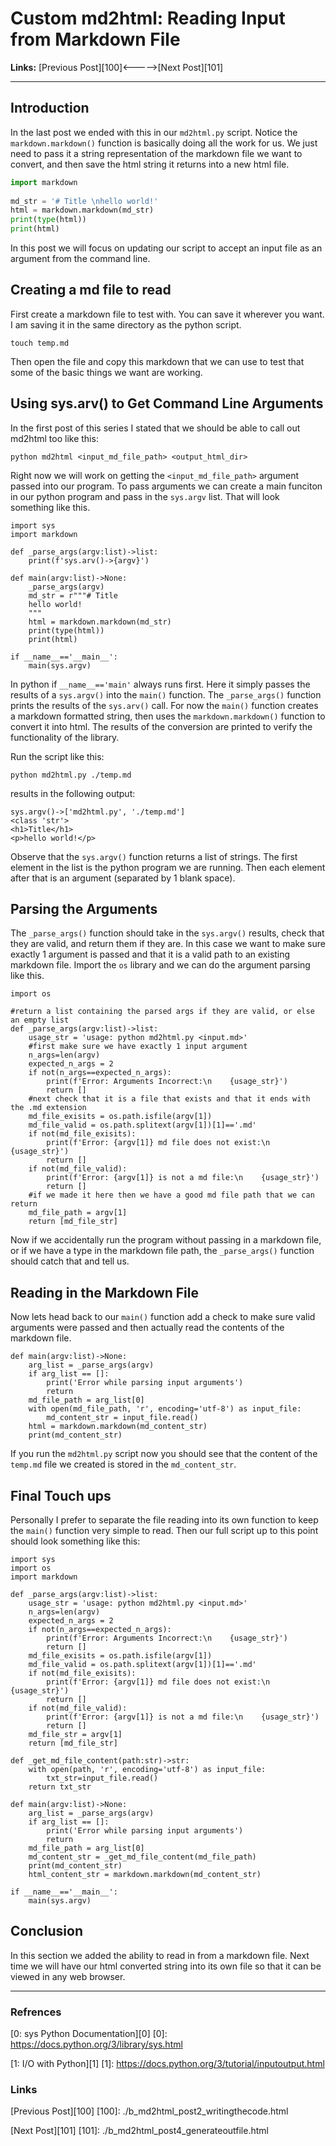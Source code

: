 # Custom md2html: Reading Input from Markdown File

**Links:** [Previous Post][100]<----->[Next Post][101]

___

## Introduction

In the last post we ended with this in our `md2html.py` script. Notice the `markdown.markdown()` function is basically doing all the work for us. We just need to pass it a string representation of the markdown file we want to convert, and then save the html string it returns into a new html file. 

```Python
import markdown
        
md_str = '# Title \nhello world!'
html = markdown.markdown(md_str)
print(type(html))
print(html)
```

In this post we will focus on updating our script to accept an input file as an argument from the command line. 

##  Creating a md file to read

First create a markdown file to test with. You can save it wherever you want. I am saving it in the same directory as the python script. 

    touch temp.md

Then open the file and copy this markdown that we can use to test that some of the basic things we want are working. 


## Using sys.arv() to Get Command Line Arguments

In the first post of this series I stated that we should be able to call out md2html too like this:

    python md2html <input_md_file_path> <output_html_dir>

Right now we will work on getting the `<input_md_file_path>` argument passed into our program. To pass arguments we can create a main funciton in our python program and pass in the `sys.argv` list. That will look something like this. 

    import sys 
    import markdown
    
    def _parse_args(argv:list)->list:
        print(f'sys.arv()->{argv}')
    
    def main(argv:list)->None:
        _parse_args(argv)
        md_str = r"""# Title
        hello world!
        """
        html = markdown.markdown(md_str)
        print(type(html))
        print(html)
    
    if __name__=='__main__':
        main(sys.argv)

In python if `__name__=='main'` always runs first. Here it simply passes the results of a `sys.argv()` into the `main()` function. The `_parse_args()` function prints the results of the `sys.arv()` call. For now the `main()` function creates a markdown formatted string, then uses the `markdown.markdown()` function to convert it into html. The results of the conversion are printed to verify the functionality of the library.  

Run the script like this:

    python md2html.py ./temp.md

results in the following output:

    sys.argv()->['md2html.py', './temp.md']
    <class 'str'>
    <h1>Title</h1>
    <p>hello world!</p>

Observe that the `sys.argv()` function returns a list of strings. The first element in the list is the python program we are running. Then each element after that is an argument (separated by 1 blank space).

## Parsing the Arguments

The `_parse_args()` function should take in the `sys.argv()` results, check that they are valid, and return them if they are. In this case we want to make sure exactly 1 argument is passed and that it is a valid path to an existing markdown file. Import the `os` library and we can do the argument parsing like this. 

    import os
    
    #return a list containing the parsed args if they are valid, or else an empty list
    def _parse_args(argv:list)->list:
        usage_str = 'usage: python md2html.py <input.md>'
        #first make sure we have exactly 1 input argument
        n_args=len(argv)
        expected_n_args = 2
        if not(n_args==expected_n_args):
            print(f'Error: Arguments Incorrect:\n    {usage_str}')
            return []
        #next check that it is a file that exists and that it ends with the .md extension
        md_file_exisits = os.path.isfile(argv[1])
        md_file_valid = os.path.splitext(argv[1])[1]=='.md'
        if not(md_file_exisits): 
            print(f'Error: {argv[1]} md file does not exist:\n    {usage_str}')
            return []
        if not(md_file_valid):
            print(f'Error: {argv[1]} is not a md file:\n    {usage_str}')
            return []
        #if we made it here then we have a good md file path that we can return 
        md_file_path = argv[1]
        return [md_file_str]

Now if we accidentally run the program without passing in a markdown file, or if we have a type in the markdown file path, the `_parse_args()` function should catch that and tell us. 

## Reading in the Markdown File

Now lets head back to our `main()` function add a check to make sure valid arguments were passed and then actually read the contents of the markdown file. 

    def main(argv:list)->None:
        arg_list = _parse_args(argv)
        if arg_list == []: 
            print('Error while parsing input arguments')
            return 
        md_file_path = arg_list[0]
        with open(md_file_path, 'r', encoding='utf-8') as input_file:
            md_content_str = input_file.read()
        html = markdown.markdown(md_content_str)
        print(md_content_str)

If you run the `md2html.py` script now you should see that the content of the `temp.md` file we created is stored in the `md_content_str`. 

## Final Touch ups
Personally I prefer to separate the file reading into its own function to keep the `main()` function very simple to read. Then our full script up to this point should look something like this:

    import sys
    import os
    import markdown
    
    def _parse_args(argv:list)->list:
        usage_str = 'usage: python md2html.py <input.md>'
        n_args=len(argv)
        expected_n_args = 2
        if not(n_args==expected_n_args):
            print(f'Error: Arguments Incorrect:\n    {usage_str}')
            return []
        md_file_exisits = os.path.isfile(argv[1])
        md_file_valid = os.path.splitext(argv[1])[1]=='.md'
        if not(md_file_exisits): 
            print(f'Error: {argv[1]} md file does not exist:\n    {usage_str}')
            return []
        if not(md_file_valid):
            print(f'Error: {argv[1]} is not a md file:\n    {usage_str}')
            return []
        md_file_str = argv[1]
        return [md_file_str]
    
    def _get_md_file_content(path:str)->str:
        with open(path, 'r', encoding='utf-8') as input_file:
            txt_str=input_file.read()
        return txt_str
    
    def main(argv:list)->None:
        arg_list = _parse_args(argv)
        if arg_list == []: 
            print('Error while parsing input arguments')
            return 
        md_file_path = arg_list[0]
        md_content_str = _get_md_file_content(md_file_path)
        print(md_content_str)
        html_content_str = markdown.markdown(md_content_str)
    
    if __name__=='__main__':
        main(sys.argv)

## Conclusion
In this section we added the ability to read in from a markdown file. Next time we will have our html converted string into its own file so that it can be viewed in any web browser. 

___

### Refrences

[0: sys Python Documentation][0]
[0]: https://docs.python.org/3/library/sys.html

[1: I/O with Python][1]
[1]: https://docs.python.org/3/tutorial/inputoutput.html

### Links

[Previous Post][100]
[100]: ./b_md2html_post2_writingthecode.html

[Next Post][101]
[101]: ./b_md2html_post4_generateoutfile.html
